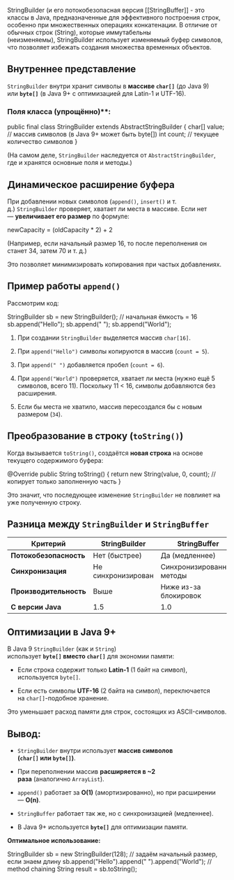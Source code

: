 StringBuilder (и его потокобезопасная версия [[StringBuffer]] - это классы в Java, предназначенные для эффективного построения строк, особенно при множественных операциях конкатенации. В отличие от обычных строк (String), которые иммутабельны (неизменяемы), StringBuilder использует изменяемый буфер символов, что позволяет избежать создания множества временных объектов.
## Внутреннее представление

`StringBuilder` внутри хранит символы в **массиве `char[]`** (до Java 9) или **`byte[]`** (в Java 9+ с оптимизацией для Latin-1 и UTF-16).
### Поля класса (упрощённо)**:

public final class StringBuilder extends AbstractStringBuilder {
    char[] value;  // массив символов (в Java 9+ может быть byte[])
    int count;     // текущее количество символов
}

(На самом деле, `StringBuilder` наследуется от `AbstractStringBuilder`, где и хранятся основные поля и методы.)
## Динамическое расширение буфера

При добавлении новых символов (`append()`, `insert()` и т. д.) `StringBuilder` проверяет, хватает ли места в массиве. Если нет — **увеличивает его размер** по формуле:

newCapacity = (oldCapacity * 2) + 2

(Например, если начальный размер 16, то после переполнения он станет 34, затем 70 и т. д.)

Это позволяет минимизировать копирования при частых добавлениях.
## Пример работы `append()`

Рассмотрим код:

StringBuilder sb = new StringBuilder();  // начальная ёмкость = 16
sb.append("Hello");
sb.append(" ");
sb.append("World");

1. При создании `StringBuilder` выделяется массив `char[16]`.
    
2. При `append("Hello")` символы копируются в массив (`count = 5`).
    
3. При `append(" ")` добавляется пробел (`count = 6`).
    
4. При `append("World")` проверяется, хватает ли места (нужно ещё 5 символов, всего 11). Поскольку 11 < 16, символы добавляются без расширения.
    
5. Если бы места не хватило, массив пересоздался бы с новым размером (`34`).
## Преобразование в строку (`toString()`)

Когда вызывается `toString()`, создаётся **новая строка** на основе текущего содержимого буфера:

@Override
public String toString() {
    return new String(value, 0, count);  // копирует только заполненную часть
}

Это значит, что последующее изменение `StringBuilder` не повлияет на уже полученную строку.
## Разница между `StringBuilder` и `StringBuffer`

|**Критерий**|**StringBuilder**|**StringBuffer**|
|---|---|---|
|**Потокобезопасность**|Нет (быстрее)|Да (медленнее)|
|**Синхронизация**|Не синхронизирован|Синхронизированные методы|
|**Производительность**|Выше|Ниже из-за блокировок|
|**С версии Java**|1.5|1.0|

## Оптимизации в Java 9+

В Java 9 `StringBuilder` (как и `String`) использует **`byte[]` вместо `char[]`** для экономии памяти:

- Если строка содержит только **Latin-1** (1 байт на символ), используется `byte[]`.
    
- Если есть символы **UTF-16** (2 байта на символ), переключается на `char[]`-подобное хранение.

Это уменьшает расход памяти для строк, состоящих из ASCII-символов.
## Вывод:

- `StringBuilder` внутри использует **массив символов (`char[]` или `byte[]`)**.
    
- При переполнении массив **расширяется в ~2 раза** (аналогично `ArrayList`).
    
- `append()` работает за **O(1)** (амортизированно), но при расширении — **O(n)**.
    
- `StringBuffer` работает так же, но с синхронизацией (медленнее).
    
- В Java 9+ используется **`byte[]`** для оптимизации памяти.

**Оптимальное использование:**

StringBuilder sb = new StringBuilder(128);  // задаём начальный размер, если знаем длину
sb.append("Hello").append(" ").append("World");  // method chaining
String result = sb.toString();
